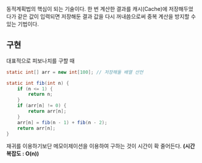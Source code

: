 동적계획법의 핵심이 되는 기술이다. 한 번 계산한 결과를 캐시(Cache)에 저장해두었다가 같은 값이 입력되면 저장해둔 결과 값을 다시 꺼내씀으로써 중복 계산을 방지할 수 있는 기법이다.

## 구현
대표적으로 피보나치를 구할 때 
```java
static int[] arr = new int[100]; // 저장해둘 배열 선언

static int fib(int n) {
	if (n <= 1) {
		return n;
	}
	if (arr[n] != 0) {
		return arr[n];
	}
	arr[n] = fib(n - 1) + fib(n - 2);
	return arr[n];
}
```
재귀를 이용하기보단 메모이제이션을 이용하여 구하는 것이 시간이 확 줄어든다. **(시간복잡도 : O(n))**